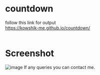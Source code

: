 # countdown
follow this link for output</br>
https://kowshik-me.github.io/countdown/ </br></br>
# Screenshot
![image](https://user-images.githubusercontent.com/104454045/180634082-219c6914-e3cc-45a1-9777-dcfd02b39c41.png)
If any queries you can contact me.
